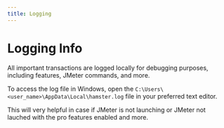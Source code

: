 ```yaml
---
title: Logging
---
```


# Logging Info

All important transactions are logged locally for debugging purposes, including features, JMeter commands, and more.

To access the log file in Windows, open the `C:\Users\<user_name>\AppData\Local\hamster.log` file in your preferred text editor.

This will very helpful in case if JMeter is not launching or JMeter not lauched with the pro features enabled and more.